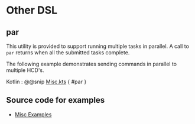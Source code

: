 # Other DSL

## par

This utility is provided to support running multiple tasks in parallel. A call to `par` returns when all the submitted tasks complete.

The following example demonstrates sending commands in parallel to multiple HCD's.

Kotlin
: @@snip [Misc.kts](../../../../../../../examples/src/main/kotlin/esw/ocs/scripts/examples/paradox/MiscExample.kts) { #par }  

## Source code for examples

* [Misc Examples]($github.base_url$/examples/src/main/kotlin/esw/ocs/scripts/examples/paradox/MiscExample.kts)